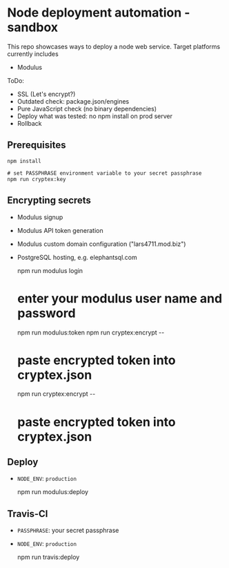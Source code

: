 Node deployment automation - sandbox
====

This repo showcases ways to deploy a node web service. Target platforms currently includes

* Modulus 

ToDo:

* SSL (Let's encrypt?)
* Outdated check: package.json/engines
* Pure JavaScript check (no binary dependencies)
* Deploy what was tested: no npm install on prod server
* Rollback

Prerequisites
----

    npm install

    # set PASSPHRASE environment variable to your secret passphrase
    npm run cryptex:key



Encrypting secrets
----

* Modulus signup 
* Modulus API token generation
* Modulus custom domain configuration ("lars4711.mod.biz")
* PostgreSQL hosting, e.g. elephantsql.com


    npm run modulus login
    # enter your modulus user name and password
    
    npm run modulus:token
    npm run cryptex:encrypt -- <modulus-token>
    # paste encrypted token into cryptex.json
    
    npm run cryptex:encrypt -- <postgresql-connection-string>
    # paste encrypted token into cryptex.json


Deploy
----

* `NODE_ENV`: `production`


    npm run modulus:deploy



Travis-CI
----

* `PASSPHRASE`: your secret passphrase
* `NODE_ENV`: `production`


    npm run travis:deploy

